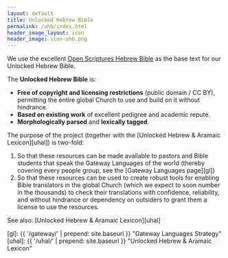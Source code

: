 ```yaml
---
layout: default
title: Unlocked Hebrew Bible
permalink: /uhb/index.html
header_image_layout: icon
header_image: icon-uhb.png
---
```


We use the excellent [Open Scriptures Hebrew Bible](https://github.com/openscriptures/morphhb) as the base text for our Unlocked Hebrew Bible.

The **Unlocked Hebrew Bible** is:

- **Free of copyright and licensing restrictions** (public domain / CC BY), permitting the entire global Church to use and build on it without hindrance.
- **Based on existing work** of excellent pedigree and academic repute.
- **Morphologically parsed** and **lexically tagged**.

The purpose of the project (together with the [Unlocked Hebrew & Aramaic Lexicon][uhal]) is two-fold:

1. So that these resources can be made available to pastors and Bible students that speak the Gateway Languages of the world (thereby covering every people group, see the [Gateway Languages page][gl])
1. So that these resources can be used to create robust tools for enabling Bible translators in the global Church (which we expect to soon number in the thousands) to check their translations with confidence, reliability, and without hindrance or dependency on outsiders to grant them a license to use the resources.

See also: [Unlocked Hebrew & Aramaic Lexicon][uhal]

[gl]: {{ '/gateway/' | prepend: site.baseurl }} "Gateway Languages Strategy"
[uhal]: {{ '/uhal/' | prepend: site.baseurl }} "Unlocked Hebrew & Aramaic Lexicon"

